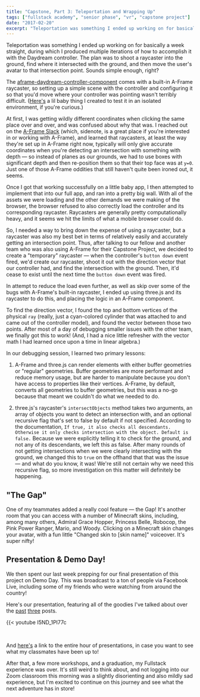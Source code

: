 ```yaml
---
title: "Capstone, Part 3: Teleportation and Wrapping Up"
tags: ["fullstack academy", "senior phase", "vr", "capstone project"]
date: "2017-02-20"
excerpt: "Teleportation was something I ended up working on for basically a week straight, during which I produced multiple iterations of how to accomplish it with the Daydream controller. The plan was to shoot a raycaster into the ground, find where it intersected with the ground, and then move the user's avatar to that intersection point. Sounds simple enough, right?"
---
```


Teleportation was something I ended up working on for basically a week straight, during which I produced multiple iterations of how to accomplish it with the Daydream controller. The plan was to shoot a raycaster into the ground, find where it intersected with the ground, and then move the user's avatar to that intersection point. Sounds simple enough, right?

The [aframe-daydream-controller-component](https://github.com/ryanbetts/aframe-daydream-controller-component) comes with a built-in A-Frame raycaster, so setting up a simple scene with the controller and configuring it so that you'd move where your controller was pointing wasn't terribly difficult. ([Here's](https://github.com/bethqiang/aframe-daydream-controller) a lil baby thing I created to test it in an isolated environment, if you're curious.)

At first, I was getting wildly different coordinates when clicking the same place over and over, and was confused about why that was. I reached out on the [A-Frame Slack](https://aframevr-slack.herokuapp.com/) (which, sidenote, is a great place if you're interested in or working with A-Frame), and learned that raycasters, at least the way they're set up in A-Frame right now, typically will only give accurate coordinates when you're detecting an intersection with something with depth — so instead of planes as our grounds, we had to use boxes with significant depth and then re-position them so that their top face was at `y=0`. Just one of those A-Frame oddities that still haven't quite been ironed out, it seems.

Once I got that working successfully on a little baby app, I then attempted to implement that into our full app, and ran into a pretty big wall. With all of the assets we were loading and the other demands we were making of the browser, the browser refused to also correctly load the controller and its corresponding raycaster. Raycasters are generally pretty computationally heavy, and it seems we hit the limits of what a mobile browser could do.

So, I needed a way to bring down the expense of using a raycaster, but a raycaster was also my best bet in terms of relatively easily and accurately getting an intersection point. Thus, after talking to our fellow and another team who was also using A-Frame for their Capstone Project, we decided to create a "temporary" raycaster — when the controller's `button down` event fired, we'd create our raycaster, shoot it out with the direction vector that our controller had, and find the intersection with the ground. Then, it'd cease to exist until the next time the `button down` event was fired.

In attempt to reduce the load even further, as well as skip over some of the bugs with A-Frame's built-in raycaster, I ended up using three.js and its raycaster to do this, and placing the logic in an A-Frame component.

To find the direction vector, I found the top and bottom vertices of the physical `ray` (really, just a cyan-colored cylinder that was attached to and came out of the controller model), and found the vector between those two points. After most of a day of debugging smaller issues with the other team, we finally got this to work! (And, I had a nice little refresher with the vector math I had learned once upon a time in linear algebra.)

In our debugging session, I learned two primary lessons:

1. A-Frame and three.js can render elements with either buffer geometries or "regular" geometries. Buffer geometries are more performant and reduce memory usage, but are harder to manipulate because you don't have access to properties like their vertices. A-Frame, by default, converts all geometries to buffer geometries, but this was a no-go because that meant we couldn't do what we needed to do.

2. three.js's raycaster's `intersectObjects` method takes two arguments, an array of objects you want to detect an intersection with, and an optional recursive flag that's set to false by default if not specified. According to the documentation, `If true, it also checks all descendants. Otherwise it only checks intersection with the object. Default is false.` Because we were explicitly telling it to check for the ground, and not any of its descendants, we left this as false. After many rounds of not getting intersections when we were clearly intersecting with the ground, we changed this to `true` on the offhand that that was the issue — and what do you know, it was! We're still not certain why we need this recursive flag, so more investigation on this matter will definitely be happening.

## "The Gap"

One of my teammates added a really cool feature — the Gap! It's another room that you can access with a number of Minecraft skins, including, among many others, Admiral Grace Hopper, Princess Belle, Robocop, the Pink Power Ranger, Mario, and Woody. Clicking on a Minecraft skin changes your avatar, with a fun little "Changed skin to [skin name]" voiceover. It's super nifty!

## Presentation & Demo Day!

We then spent our last week prepping for our final presentation of this project on Demo Day. This was broadcast to a ton of people via Facebook Live, including some of my friends who were watching from around the country!

Here's our presentation, featuring all of the goodies I've talked about over the [past](/blog/2017-01-30-react-redux-race-conditions-webrtc/) [three](/blog/2017-02-13-capstone-part-2-logging-in-the-chair-link-traversal/) posts.

{{< youtube I5ND_1PI77c

<br />

And [here's](https://youtu.be/_M0p3UwNhB8) a link to the entire hour of presentations, in case you want to see what my classmates have been up to!

After that, a few more workshops, and a graduation, my Fullstack experience was over. It's still weird to think about, and not logging into our Zoom classroom this morning was a slightly disorienting and also mildly sad experience, but I'm excited to continue on this journey and see what the next adventure has in store!
